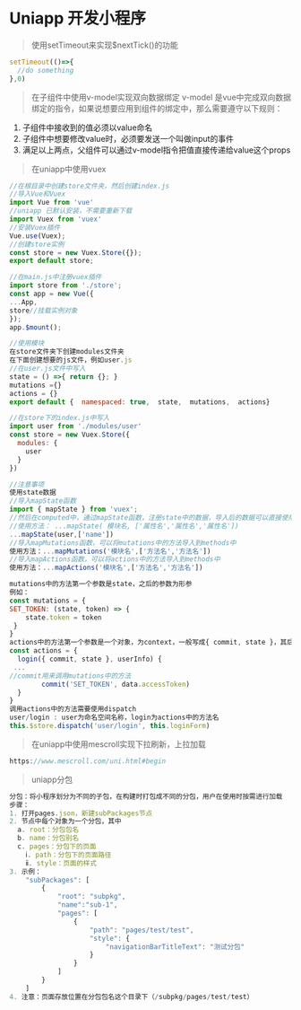 # Uniapp 开发小程序

> 使用setTimeout来实现$nextTick()的功能

```javascript
setTimeout(()=>{
  //do something
},0)
```
> 在子组件中使用v-model实现双向数据绑定
> v-model 是vue中完成双向数据绑定的指令，如果说想要应用到组件的绑定中，那么需要遵守以下规则：

1. 子组件中接收到的值必须以value命名
2. 子组件中想要修改value时，必须要发送一个叫做input的事件
3. 满足以上两点，父组件可以通过v-model指令把值直接传递给value这个props
> 在uniapp中使用vuex

```javascript
//在根目录中创建store文件夹，然后创建index.js
//导入Vue和Vuex
import Vue from 'vue'
//uniapp 已默认安装，不需要重新下载
import Vuex from 'vuex'
//安装Vuex插件
Vue.use(Vuex);
//创建store实例
const store = new Vuex.Store({});
export default store;

//在main.js中注册vuex插件
import store from './store';
const app = new Vue({
...App,
store//挂载实例对象
});
app.$mount();

//使用模块
在store文件夹下创建modules文件夹
在下面创建想要的js文件，例如user.js
//在user.js文件中写入
state = () =>{ return {}; }
mutations ={}
actions = {}
export default {  namespaced: true,  state,  mutations,  actions}

//在store下的index.js中写入
import user from './modules/user'
const store = new Vuex.Store({
  modules: {
    user
  }
})

//注意事项
使用state数据
//导入mapState函数
import { mapState } from 'vuex';
//然后在computed中，通过mapState函数，注册state中的数据，导入后的数据可以直接使用
//使用方法： ...mapState( 模块名, ['属性名','属性名','属性名'])
...mapState(user,['name'])
//导入mapMutations函数，可以将mutations中的方法导入到methods中
使用方法：...mapMutations('模块名',['方法名','方法名'])
//导入mapActions函数，可以将actions中的方法导入到methods中
使用方法：...mapActions('模块名',['方法名','方法名'])

mutations中的方法第一个参数是state，之后的参数为形参
例如：
const mutations = {
SET_TOKEN: (state, token) => {
 	state.token = token
 }
}
actions中的方法第一个参数是一个对象，为context，一般写成{ commit, state }，其后为形参
const actions = {
  login({ commit, state }, userInfo) {
 ...
//commit用来调用mutations中的方法
        commit('SET_TOKEN', data.accessToken)
  }
}
调用actions中的方法需要使用dispatch
user/login : user为命名空间名称，login为actions中的方法名
this.$store.dispatch('user/login', this.loginForm)
```

> 在uniapp中使用mescroll实现下拉刷新，上拉加载

```javascript
https://www.mescroll.com/uni.html#begin
```

> uniapp分包

```javascript
分包：将小程序划分为不同的子包，在构建时打包成不同的分包，用户在使用时按需进行加载
步骤：
1. 打开pages.json，新建subPackages节点
2. 节点中每个对象为一个分包，其中
  a. root：分包包名
  b. name：分包别名
  c. pages：分包下的页面
    ⅰ. path：分包下的页面路径
    ⅱ. style：页面的样式
3. 示例：
	"subPackages": [
		{
			"root": "subpkg",
			"name":"sub-1",
			"pages": [
				{
					"path": "pages/test/test",
					"style": {
						"navigationBarTitleText": "测试分包"
					}
				}
			]
		}
	]
4. 注意：页面存放位置在分包包名这个目录下（/subpkg/pages/test/test）
```

